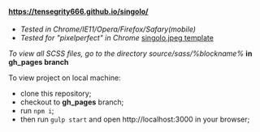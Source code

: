 #### https://tensegrity666.github.io/singolo/

* _Tested in Chrome/IE11/Opera/Firefox/Safary(mobile)_
* _Tested for "pixelperfect" in Chrome_ [singolo.jpeg template](https://github.com/rolling-scopes-school/tasks/blob/master/tasks/markups/level-2/singolo/singolo.jpg)

_To view all SCSS files, go to the directory source/sass/%blockname%_ __in gh_pages branch__


To view project on local machine:
* clone this repository;
* checkout to __gh_pages__ branch;
* run ``npm i``;
* then run ``gulp start`` and open http://localhost:3000 in your browser;
